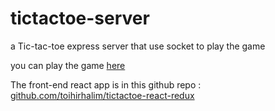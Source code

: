 # tictactoe-server
a Tic-tac-toe express server that use socket to play the game
  
you can play the game [here](https://toihirhalim.github.io/tictactoe-react-redux)  
  
The front-end react app is in this github repo : [github.com/toihirhalim/tictactoe-react-redux](https://github.com/toihirhalim/tictactoe-react-redux)
